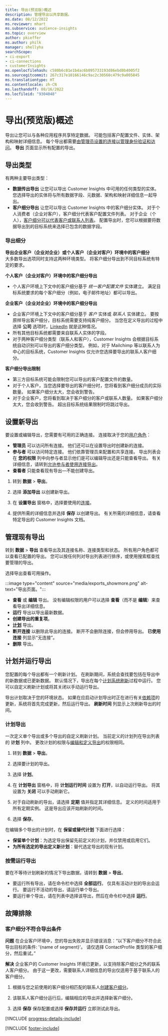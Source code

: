 ```yaml
---
title: 导出(预览版)概述
description: 管理导出以共享数据。
ms.date: 08/12/2022
ms.reviewer: mhart
ms.subservice: audience-insights
ms.topic: overview
author: pkieffer
ms.author: philk
manager: shellyha
searchScope:
- ci-export
- ci-connections
- customerInsights
ms.openlocfilehash: c580b6c01e1b4ac6b095733193d86ebd0b4005f2
ms.sourcegitcommit: 267c317e10166146c9ac2c30560c479c9a005845
ms.translationtype: HT
ms.contentlocale: zh-CN
ms.lasthandoff: 08/16/2022
ms.locfileid: "9304048"
---
```

# <a name="exports-preview-overview"></a>导出(预览版)概述

 导出让您可以与各种应用程序共享特定数据。 可能包括客户配置文件、实体、架构和映射详细信息。 每个导出都需要[由管理员设置的连接以管理身份验证和访问](connections.md)。 **导出** 页面显示所有配置的导出。

## <a name="export-types"></a>导出类型

有两种主要导出类型：  

- **数据传出导出** 让您可以导出 Customer Insights 中可用的任何类型的实体。 您选择导出的实体将与所有数据字段、元数据、架构和映射详细信息一起导出。
- **客户细分导出** 让您可以导出 Customer Insights 中的客户细分实体。 对于个人消费者（企业对客户），客户细分代表客户配置文件列表。 对于企业（个人），[客户细分可以代表客户或联系人列表](segment-builder.md#create-a-new-segment-with-segment-builder)。 配置导出时，您可以根据要将数据导出到的目标系统来选择已包含的数据字段。

### <a name="export-segments"></a>导出细分

**导出企业客户（企业对企业）或个人客户（企业对客户）环境中的客户细分**  
大多数导出选项同时支持这两种环境类型。 将客户细分导出到不同目标系统有特定的要求。 

**个人客户（企业对客户）环境中的客户细分导出**  
- 个人客户环境上下文中的客户细分基于 *统一客户配置文件* 实体建立。 满足目标系统要求的每个客户细分（例如，电子邮件地址）都可以导出。

**企业客户（企业对企业）环境中的客户细分导出**  
- 企业客户环境上下文中的客户细分基于 *客户* 实体或 *联系人* 实体建立。 要按原样导出客户细分，目标系统需要支持纯客户细分。 当您在定义导出的过程中选择 **公司** 选项时，[LinkedIn](export-linkedin-ads.md) 就是这种情况。
- 所有其他目标系统都需要来自联系人实体的字段。
- 对于两种客户细分类型（联系人和客户），Customer Insights 会根据目标系统自动识别可以导出的客户细分类型。 例如，对于 Mailchimp 等以联系人为中心的目标系统，Customer Insights 仅允许您选择要导出的联系人客户细分。

**客户细分导出限制**  
- 第三方目标系统可能会限制您可以导出的客户配置文件的数量。 
- 对于个人客户，当您选择要导出的客户细分时，您将看到客户细分成员的实际数量。 如果客户细分太大，您会收到警告。 
- 对于企业客户，您将看到取决于客户细分的客户或联系人数量。 如果客户细分太大，您会收到警告。 超出目标系统结果限制时将跳过导出。

## <a name="set-up-a-new-export"></a>设置新导出

要设置或编辑导出，您需要有可用的正确连接。 连接取决于您的[用户角色](permissions.md)：
- **管理员** 可以访问所有连接。 他们还可以在设置导出时创建新的连接。
- **参与者** 可以访问特定连接。 他们依靠管理员来配置和共享连接。 导出列表会在 **您的权限** 列中向参与者显示他们是可以编辑导出还是只能查看导出。 有关详细信息，请转到[允许参与者使用连接导出](connections.md#allow-contributors-to-use-a-connection-for-exports)。
- **查看者** 只能查看现有导出—不能创建导出。

1. 转到 **数据** > **导出**。

1. 选择 **添加导出** 以创建新导出。

1. 在 **设置导出** 窗格中，选择要使用的[连接](connections.md)。

1. 提供所需的详细信息并选择 **保存** 以创建导出。 有关所需的详细信息，请查看特定导出的 Customer Insights 文档。

## <a name="manage-existing-exports"></a>管理现有导出

转到 **数据** > **导出** 查看导出及其连接名称、连接类型和状态。 所有用户角色都可以查看已配置的导出。 您可以按任何列对导出列表进行排序，或使用搜索框查找要管理的导出。

选择导出查看可用操作。

:::image type="content" source="media/exports_showmore.png" alt-text="导出页面。":::

- **查看** 或 **编辑** 导出。 没有编辑权限的用户可以选择 **查看**（而不是 **编辑**）来查看导出详细信息。
- **运行** 导出以导出最新数据。
- **创建导出的重复项**。
- **[计划](#schedule-and-run-exports)** 导出。
- **断开连接** 以删除此导出的连接。 断开不会删除连接，但会停用导出。 **已使用连接** 列显示“无连接”。
- **删除** 导出。

## <a name="schedule-and-run-exports"></a>计划并运行导出

您配置的每个导出都有一个刷新计划。 在刷新期间，系统会查找要包括在导出中的新数据或已更新数据。 默认情况下，导出在每个[计划系统刷新](schedule-refresh.md)过程中运行。 您可以自定义刷新计划或将其关闭以手动运行导出。

导出计划取决于您的环境状态。 如果在应启动计划导出时正在进行有关[依赖项](system.md#refresh-processes)的更新，系统将首先完成更新，然后运行导出。 **刷新时间** 列显示上次刷新导出的时间。

### <a name="schedule-exports"></a>计划导出

一次定义单个导出或多个导出的自定义刷新计划。 当前定义的计划列在导出列表的 **计划** 列中。 更改计划的权限与[编辑和定义导出](export-destinations.md#set-up-a-new-export)的权限相同。

1. 转到 **数据** > **导出**。

1. 选择要计划的导出。

1. 选择 **计划**。

1. 在 **计划导出** 窗格中，将 **计划运行时间** 设置为 **打开**，以自动运行导出。 将其设置为 **关闭** 可以手动刷新它。

1. 对于自动刷新的导出，请选择 **定期** 值并指定其详细信息。 定义的时间适用于所有定期实例。 这是导出应该开始刷新的时间。

1. 选择 **保存**。

在编辑多个导出的计划时，在 **保留或替代计划** 下面进行选择：

- **保留单个计划**：为选定导出保留先前定义的计划，并仅禁用或启用它们。
- **为所有选定的导出定义新计划**：替代选定导出的现有计划。

### <a name="run-exports-on-demand"></a>按需运行导出

要在不等待计划刷新的情况下导出数据，请转到 **数据** > **导出**。

- 要运行所有导出，请在命令栏中选择 **全部运行**。 仅具有活动计划的导出会运行。 要运行不活动的导出，请运行单个导出。
- 要运行单个导出，请在列表中选择该导出，然后在命令栏中选择 **运行**。

## <a name="troubleshooting"></a>故障排除

### <a name="segment-not-eligible-for-export"></a>客户细分不符合导出条件

**问题** 在企业客户环境中，您的导出失败并显示错误消息：“以下客户细分不符合此导出目标的条件: '{name of segment}'。 请仅选择 ContactProfile 类型的客户细分，然后重试。”

**解决** 企业客户的 Customer Insights 环境已更新，以支持除客户细分之外的联系人客户细分。 由于这一更改，需要联系人详细信息的导出仅适用于基于联系人的客户细分。

1. 根据与您之前使用的客户细分相匹配的联系人[创建客户细分](segment-builder.md)。

1. 该联系人客户细分运行后，编辑相应的导出并选择新客户细分。

1. 选择 **保存** 保存配置或选择 **保存并运行** 立即测试此导出。

[!INCLUDE [progress-details-include](includes/progress-details-pane.md)]


[!INCLUDE [footer-include](includes/footer-banner.md)]
